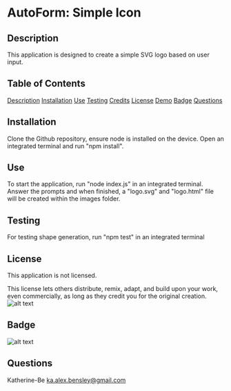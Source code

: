 
# AutoForm: Simple Icon

## Description
This application is designed to create a simple SVG logo based on user input.

## Table of Contents

[Description](#description)
[Installation](#installation)
[Use](#use)
[Testing](#testing)
[Credits](#credits)
[License](#license)
[Demo](#demo)
[Badge](#badge)
[Questions](#questions)
    
## Installation
Clone the Github repository, ensure node is installed on the device. Open an integrated terminal and run "npm install".

## Use
To start the application, run "node index.js" in an integrated terminal. Answer the prompts and when finished, a "logo.svg" and "logo.html" file will be created within the images folder.

## Testing
For testing shape generation, run "npm test" in an integrated terminal

## License
This application is not licensed.

This license lets others distribute, remix, adapt, and build upon your work, even commercially, as long as they credit you for the original creation.
![alt text](./AutoForm_Simple_Icon_Demo)

## Badge
![ alt text ](https://img.shields.io/badge/Creator-KAT-red)

## Questions
Katherine-Be
ka.alex.bensley@gmail.com
